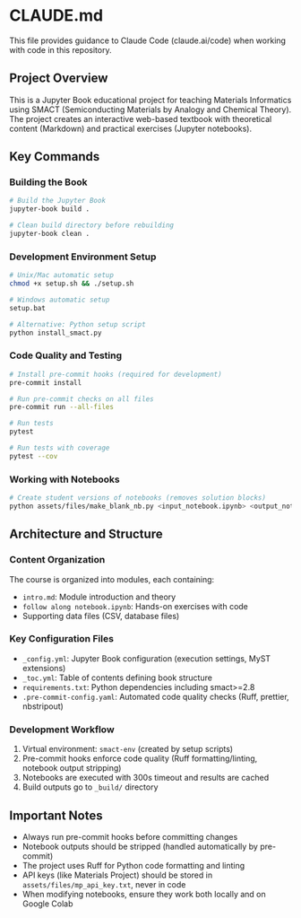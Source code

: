 # CLAUDE.md

This file provides guidance to Claude Code (claude.ai/code) when working with code in this repository.

## Project Overview

This is a Jupyter Book educational project for teaching Materials Informatics using SMACT (Semiconducting Materials by Analogy and Chemical Theory). The project creates an interactive web-based textbook with theoretical content (Markdown) and practical exercises (Jupyter notebooks).

## Key Commands

### Building the Book
```bash
# Build the Jupyter Book
jupyter-book build .

# Clean build directory before rebuilding
jupyter-book clean .
```

### Development Environment Setup
```bash
# Unix/Mac automatic setup
chmod +x setup.sh && ./setup.sh

# Windows automatic setup
setup.bat

# Alternative: Python setup script
python install_smact.py
```

### Code Quality and Testing
```bash
# Install pre-commit hooks (required for development)
pre-commit install

# Run pre-commit checks on all files
pre-commit run --all-files

# Run tests
pytest

# Run tests with coverage
pytest --cov
```

### Working with Notebooks
```bash
# Create student versions of notebooks (removes solution blocks)
python assets/files/make_blank_nb.py <input_notebook.ipynb> <output_notebook.ipynb>
```

## Architecture and Structure

### Content Organization
The course is organized into modules, each containing:
- `intro.md`: Module introduction and theory
- `follow along notebook.ipynb`: Hands-on exercises with code
- Supporting data files (CSV, database files)

### Key Configuration Files
- `_config.yml`: Jupyter Book configuration (execution settings, MyST extensions)
- `_toc.yml`: Table of contents defining book structure
- `requirements.txt`: Python dependencies including smact>=2.8
- `.pre-commit-config.yaml`: Automated code quality checks (Ruff, prettier, nbstripout)

### Development Workflow
1. Virtual environment: `smact-env` (created by setup scripts)
2. Pre-commit hooks enforce code quality (Ruff formatting/linting, notebook output stripping)
3. Notebooks are executed with 300s timeout and results are cached
4. Build outputs go to `_build/` directory

## Important Notes

- Always run pre-commit hooks before committing changes
- Notebook outputs should be stripped (handled automatically by pre-commit)
- The project uses Ruff for Python code formatting and linting
- API keys (like Materials Project) should be stored in `assets/files/mp_api_key.txt`, never in code
- When modifying notebooks, ensure they work both locally and on Google Colab